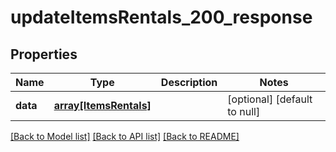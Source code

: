 # updateItemsRentals_200_response

## Properties
Name | Type | Description | Notes
------------ | ------------- | ------------- | -------------
**data** | [**array[ItemsRentals]**](ItemsRentals.md) |  | [optional] [default to null]

[[Back to Model list]](../README.md#documentation-for-models) [[Back to API list]](../README.md#documentation-for-api-endpoints) [[Back to README]](../README.md)


